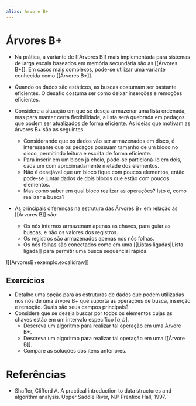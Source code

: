 ```yaml
---
alias: Árvore B+
---
```


# Árvores B+

- Na prática, a variante de [[Árvores B]] mais implementada para sistemas de larga escala baseados em memória secundária são as [[Árvores B+]]. Em casos mais complexos, pode-se utilizar uma variante conhecida como [[Árvores B*]].
- Quando os dados são estáticos, as buscas costumam ser bastante eficientes. O desafio costuma ser como deixar inserções e remoções eficientes. 
- Considere a situação em que se deseja armazenar uma lista ordenada, mas para manter certa flexibilidade, a lista será quebrada em pedaços que podem ser atualizados de forma eficiente. As ideias que motivam as árvores B+ são as seguintes.
	- Considerando que os dados vão ser armazenados em disco, é interessante que os pedaços possuam tamanho de um bloco no disco, permitindo leitura e escrita de forma eficiente. 
	- Para inserir em um bloco já cheio, pode-se particioná-lo em dois, cada um com aproximadamente metade dos elementos. 
	- Não é desejável que um bloco fique com poucos elementos, então pode-se juntar dados de dois blocos que estão com poucos elementos. 
	- Mas como saber em qual bloco realizar as operações? Isto é, como realizar a busca?

- As principais diferenças na estrutura das Árvores B+ em relação às [[Árvores B]] são:
	- Os nós internos armazenam apenas as chaves, para guiar as buscas, e não os valores dos registros. 
	- Os registros são armazenados apenas nos nós folhas. 
	- Os nós folhas são conectados como em uma [[Listas ligadas|Lista ligada]] para permitir uma busca sequencial rápida.

![[ArvoresB+exemplo.excalidraw]]

## Exercícios
- Detalhe uma opção para as estruturas de dados que podem utilizadas nos nós de uma árvore B+ que suporta as operações de busca, inserção e remoção. Quais são seus campos principais?
- Considere que se deseja buscar por todos os elementos cujas as chaves estão em um intervalo específico $[a, b]$. 
	- Descreva um algoritmo para realizar tal operação em uma Árvore B+. 
	- Descreva um algoritmo para realizar tal operação em uma [[Árvore B]]. 
	- Compare as soluções dos itens anteriores. 

# Referências
- Shaffer, Clifford A. A practical introduction to data structures and algorithm analysis. Upper Saddle River, NJ: Prentice Hall, 1997.

